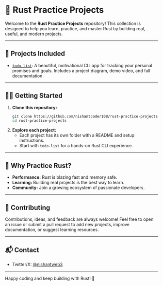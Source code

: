 # 🚀 Rust Practice Projects

Welcome to the **Rust Practice Projects** repository! This collection is designed to help you learn, practice, and master Rust by building real, useful, and modern projects.

---

## 📂 Projects Included

- [`todo-list`](./todo-list): A beautiful, motivational CLI app for tracking your personal promises and goals. Includes a project diagram, demo video, and full documentation.

---

## 🧑‍💻 Getting Started

1. **Clone this repository:**
    ```bash
    git clone https://github.com/nishantcoder108/rust-practice-projects.git
    cd rust-practice-projects
    ```
2. **Explore each project:**
    - Each project has its own folder with a README and setup instructions.
    - Start with `todo-list` for a hands-on Rust CLI experience.

---

## 🤔 Why Practice Rust?

- **Performance:** Rust is blazing fast and memory safe.
- **Learning:** Building real projects is the best way to learn.
- **Community:** Join a growing ecosystem of passionate developers.

---

## 🙌 Contributing

Contributions, ideas, and feedback are always welcome! Feel free to open an issue or submit a pull request to add new projects, improve documentation, or suggest learning resources.

---

## 📬 Contact

- Twitter/X: [@nishantweb3](https://x.com/nishantweb3)

---

Happy coding and keep building with Rust! 🦀
